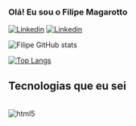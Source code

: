 ### Olá! Eu sou o Filipe Magarotto

[![Linkedin](https://img.shields.io/badge/LinkedIn-0077B5?style=for-the-badge&logo=linkedin&logoColor=white)](https://www.linkedin.com/in/filipe-magarotto-46b0171b0/)
[![Linkedin](https://img.shields.io/badge/Instagram-E4405F?style=for-the-badge&logo=instagram&logoColor=white)](https://www.linkedin.com/in/filipe-magarotto-46b0171b0/)
<!-- [![Linkedin](https://img.shields.io/badge/-LeetCode-FFA116?style=for-the-badge&logo=LeetCode&logoColor=black)](https://www.linkedin.com/in/filipe-magarotto-46b0171b0/) -->

![Filipe GitHub stats](https://github-readme-stats.vercel.app/api?username=filipemagarotto&show_icons=true&theme=dracula)

[![Top Langs](https://github-readme-stats.vercel.app/api/top-langs/?username=anuraghazra&hide_progress=true)](https://github.com/anuraghazra/github-readme-stats)

## Tecnologias que eu sei

<div style="display:inline_block"><br/>
    <img align="center" alt="html5" src="https://img.shields.io/badge/HTML5-E34F26?style=for-the-badge&logo=html5&logoColor=white"/>
</div>
